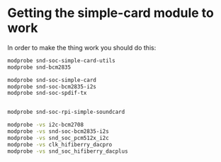 # Getting the simple-card module to work
In order to make the thing work you should do this:
```bash
modprobe snd-soc-simple-card-utils
modprobe snd-bcm2835

modprobe snd-soc-simple-card
modprobe snd-soc-bcm2835-i2s
modprobe snd-soc-spdif-tx


modprobe snd-soc-rpi-simple-soundcard

modprobe -vs i2c-bcm2708
modprobe -vs snd-soc-bcm2835-i2s
modprobe -vs snd_soc_pcm512x_i2c
modprobe -vs clk_hifiberry_dacpro
modprobe -vs snd_soc_hifiberry_dacplus
```
